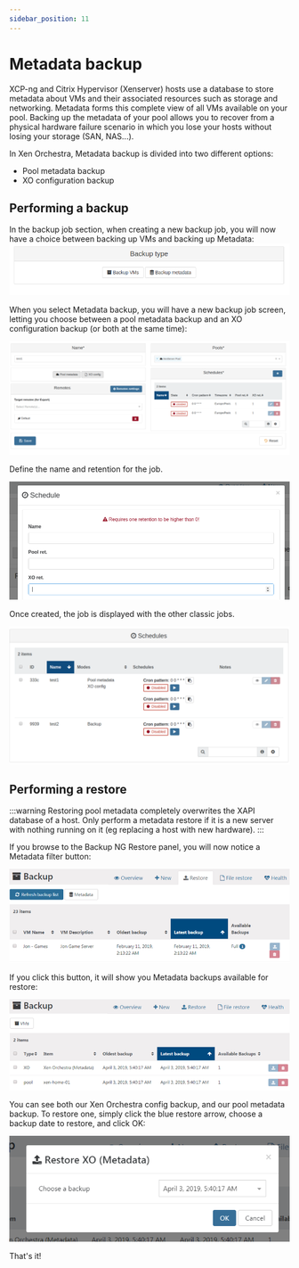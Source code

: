 ```yaml
---
sidebar_position: 11
---
```


# Metadata backup

XCP-ng and Citrix Hypervisor (Xenserver) hosts use a database to store metadata about VMs and their associated resources such as storage and networking. Metadata forms this complete view of all VMs available on your pool. Backing up the metadata of your pool allows you to recover from a physical hardware failure scenario in which you lose your hosts without losing your storage (SAN, NAS...).

In Xen Orchestra, Metadata backup is divided into two different options:

- Pool metadata backup
- XO configuration backup

## Performing a backup

In the backup job section, when creating a new backup job, you will now have a choice between backing up VMs and backing up Metadata:
![](../assets/metadata-1.png)

When you select Metadata backup, you will have a new backup job screen, letting you choose between a pool metadata backup and an XO configuration backup (or both at the same time):

![](../assets/metadata-2.png)

Define the name and retention for the job.

![](../assets/metadata-3.png)

Once created, the job is displayed with the other classic jobs.

![](../assets/metadata-4.png)

## Performing a restore

:::warning
Restoring pool metadata completely overwrites the XAPI database of a host. Only perform a metadata restore if it is a new server with nothing running on it (eg replacing a host with new hardware).
:::

If you browse to the Backup NG Restore panel, you will now notice a Metadata filter button:

![](../assets/metadata-5.png)

If you click this button, it will show you Metadata backups available for restore:

![](../assets/metadata-6.png)

You can see both our Xen Orchestra config backup, and our pool metadata backup. To restore one, simply click the blue restore arrow, choose a backup date to restore, and click OK:

![](../assets/metadata-7.png)

That's it!
